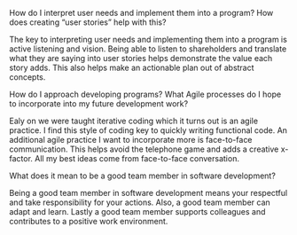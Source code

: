 How do I interpret user needs and implement them into a program? How does creating “user stories” help with this?

The key to interpreting user needs and implementing them into a program is active listening and vision. Being able to listen to shareholders and translate what they are saying into user stories helps demonstrate the value each story adds. This also helps make an actionable plan out of abstract concepts. 

How do I approach developing programs? What Agile processes do I hope to incorporate into my future development work?

Ealy on we were taught iterative coding which it turns out is an agile practice. I find this style of coding key to quickly writing functional code. An additional agile practice I want to incorporate more is face-to-face communication. This helps avoid the telephone game and adds a creative x-factor. All my best ideas come from face-to-face conversation. 

What does it mean to be a good team member in software development?

Being a good team member in software development means your respectful and take responsibility for your actions. Also, a good team member can adapt and learn. Lastly a good team member supports colleagues and contributes to a positive work environment.
